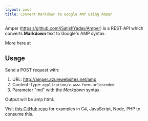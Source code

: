 ```yaml
---
layout: post
title: Convert Markdown to Google AMP using Amper
---
```



Amper (https://github.com/iSatishYadav/Amper) is a REST-API which converts **Markdown** text to Google's AMP syntax.

More here at 

## Usage
Send a POST request with:

1. URL: http://amper.azurewebsites.net/amp
2. Content-Type: ````application/x-www-form-urlencoded````
3. Parameter "md" with the _Markdown_ syntax.

Output will be amp html.

Visit [this GitHub repo](https://github.com/iSatishYadav/Amper) for examples in C#, JavaScript, Node, PHP to consume this.
